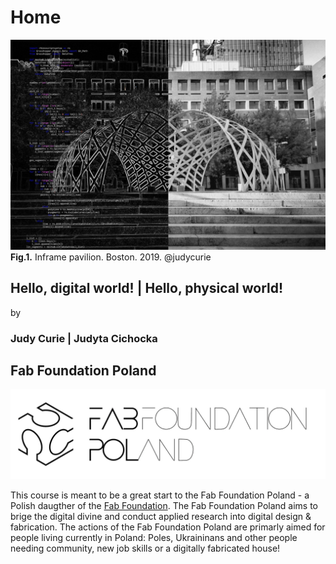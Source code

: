 # Home

![](./images/week01/main.jpg)
**Fig.1.** Inframe pavilion. Boston. 2019. @judycurie

## **Hello, digital world!** | Hello, physical world! 
by
### **Judy Curie** | Judyta Cichocka


## Fab Foundation Poland

![](./images/FFP-Logo.jpg)

This course is meant to be a great start to the Fab Foundation Poland - a Polish daugther of the [Fab Foundation](https://fabfoundation.org/). The Fab Foundation Poland aims to brige the digital divine and conduct applied research into digital design & fabrication. The actions of the Fab Foundation Poland are primarly aimed for people living currently in Poland: Poles, Ukraininans and other people needing community, new job skills or a digitally fabricated house! 




